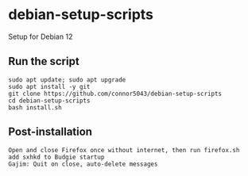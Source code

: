 # debian-setup-scripts
Setup for Debian 12

## Run the script
    sudo apt update; sudo apt upgrade
    sudo apt install -y git
    git clone https://github.com/connor5043/debian-setup-scripts
    cd debian-setup-scripts
    bash install.sh

## Post-installation
    Open and close Firefox once without internet, then run firefox.sh
    add sxhkd to Budgie startup
    Gajim: Quit on close, auto-delete messages
